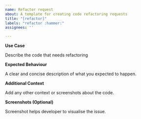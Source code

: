 ```yaml
---
name: Refactor request
about: A template for creating code refactoring requests
title: "[refactor]"
labels: "refactor :hammer:"
assignees: ''

---
```



**Use Case**

Describe the code that needs refactoring

**Expected Behaviour**

A clear and concise description of what you expected to happen.

**Additional Context**

Add any other context or screenshots about the code.

**Screenshots (Optional)**

Screenshot helps developer to visualise the issue.